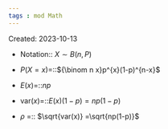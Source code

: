 ```yaml
---
tags : mod Math
---
```

Created: 2023-10-13

- Notation:: $X\sim B(n,P)$
<!--SR:!2023-11-18,3,243-->
- $P(X=x)$=::${\binom n x}p^{x}(1-p)^{n-x}$
<!--SR:!2023-11-21,1,148-->
- $E(x)$=::$np$
<!--SR:!2023-11-25,5,230-->
- $\text{var}(x)$=::$E(x)(1-p)=np(1-p)$
<!--SR:!2023-11-22,2,223-->
- $\rho$ =:: $\sqrt{var(x)} =\sqrt{np(1-p)}$
<!--SR:!2023-11-21,6,243-->
